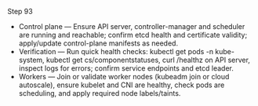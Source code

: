 Step 93

- Control plane — Ensure API server, controller-manager and scheduler are running and reachable; confirm etcd health and certificate validity; apply/update control-plane manifests as needed.
- Verification — Run quick health checks: kubectl get pods -n kube-system, kubectl get cs/componentstatuses, curl /healthz on API server, inspect logs for errors; confirm service endpoints and etcd leader.
- Workers — Join or validate worker nodes (kubeadm join or cloud autoscale), ensure kubelet and CNI are healthy, check pods are scheduling, and apply required node labels/taints.